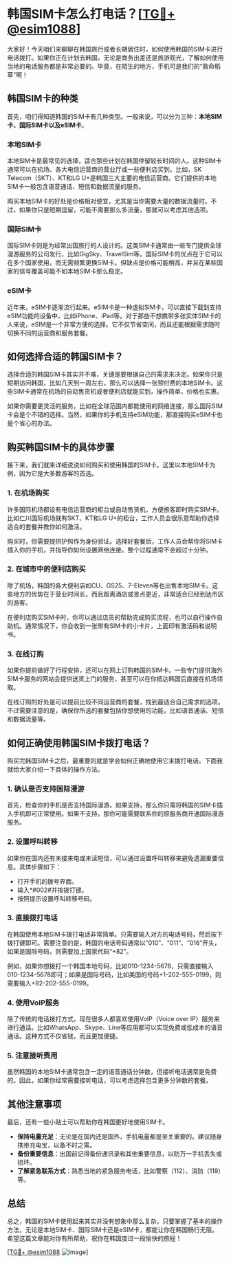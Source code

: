 # 韩国SIM卡怎么打电话？[[TG💪+ @esim1088](https://t.me/s/esim1088)]

大家好！今天咱们来聊聊在韩国旅行或者长期居住时，如何使用韩国的SIM卡进行电话拨打。如果你正在计划去韩国，无论是商务出差还是旅游观光，了解如何使用当地的电话服务都是非常必要的。毕竟，在陌生的地方，手机可是我们的“救命稻草”啊！

## 韩国SIM卡的种类

首先，咱们得知道韩国的SIM卡有几种类型。一般来说，可以分为三种：**本地SIM卡、国际SIM卡以及eSIM卡**。

### 本地SIM卡

本地SIM卡是最常见的选择，适合那些计划在韩国停留较长时间的人。这种SIM卡通常可以在机场、各大电信运营商的营业厅或一些便利店买到。比如，SK Telecom（SKT）、KT和LG U+是韩国三大主要的电信运营商。它们提供的本地SIM卡一般包含语音通话、短信和数据流量的服务。

购买本地SIM卡的好处是价格相对便宜，尤其是当你需要大量的数据流量时。不过，如果你只是短期逗留，可能不需要那么多流量，那就可以考虑其他选项。

### 国际SIM卡

国际SIM卡则是为经常出国旅行的人设计的。这类SIM卡通常由一些专门提供全球漫游服务的公司发行，比如GigSky、TravelSim等。国际SIM卡的优点在于它可以在多个国家使用，而无需频繁更换SIM卡。但缺点是价格可能稍高，并且在某些国家的信号覆盖可能不如本地SIM卡那么稳定。

### eSIM卡

近年来，eSIM卡逐渐流行起来。eSIM卡是一种虚拟SIM卡，可以直接下载到支持eSIM功能的设备中，比如iPhone、iPad等。对于那些不想携带多张实体SIM卡的人来说，eSIM是一个非常方便的选择。它不仅节省空间，而且还能根据需求随时切换不同的运营商和服务套餐。

## 如何选择合适的韩国SIM卡？

选择合适的韩国SIM卡其实并不难，关键是要根据自己的需求来决定。如果你只是短期访问韩国，比如几天到一周左右，那么可以选择一张预付费的本地SIM卡。这些SIM卡通常在机场的自动售货机或者便利店就能买到，操作简单，价格也实惠。

如果你需要更灵活的服务，比如在全球范围内都能使用的网络连接，那么国际SIM卡会是个不错的选择。当然，如果你的手机支持eSIM功能，那直接购买eSIM卡也是个省心的办法。

## 购买韩国SIM卡的具体步骤

接下来，我们就来详细说说如何购买和使用韩国的SIM卡。这里以本地SIM卡为例，因为它是大多数游客的首选。

### 1. 在机场购买

许多国际机场都设有电信运营商的柜台或自动售货机，方便旅客即时购买SIM卡。比如仁川国际机场就有SKT、KT和LG U+的柜台，工作人员会很乐意帮助你选择适合的套餐并教你如何激活。

购买时，你需要提供护照作为身份验证。选择好套餐后，工作人员会帮你将SIM卡插入你的手机，并指导你如何设置网络连接。整个过程通常不会超过十分钟。

### 2. 在城市中的便利店购买

除了机场，韩国的各大便利店如CU、GS25、7-Eleven等也出售本地SIM卡。这些地方的优势在于营业时间长，而且距离酒店或景点更近，非常适合已经到达市区的游客。

在便利店购买SIM卡时，你可以通过店员的帮助完成购买流程，也可以自行操作自助机。通常情况下，你会收到一张带有SIM卡的小卡片，上面印有激活码和说明书。

### 3. 在线订购

如果你提前做好了行程安排，还可以在网上订购韩国的SIM卡。一些专门提供海外SIM卡服务的网站会提供送货上门的服务，甚至可以在你抵达韩国后直接在机场领取。

在线订购的好处是可以提前比较不同运营商的套餐，找到最适合自己需求的选项。不过需要注意的是，确保你所选的套餐包括你想使用的功能，比如语音通话、短信和数据流量等。

## 如何正确使用韩国SIM卡拨打电话？

购买完韩国SIM卡之后，最重要的就是学会如何正确地使用它来拨打电话。下面我就给大家介绍一下具体的操作方法。

### 1. 确认是否支持国际漫游

首先，检查你的手机是否支持国际漫游。如果支持，那么你只需将韩国的SIM卡插入手机即可正常使用。如果不支持，那你可能需要联系你的原服务商开通国际漫游服务。

### 2. 设置呼叫转移

如果你在国内还有未接来电或未读短信，可以通过设置呼叫转移来避免遗漏重要信息。具体步骤如下：

- 打开手机的拨号界面。
- 输入*#002#并按拨打键。
- 按照提示设置呼叫转移号码。

### 3. 直接拨打电话

在韩国使用本地SIM卡拨打电话非常简单。只需要输入对方的电话号码，然后按下拨打键即可。需要注意的是，韩国的电话号码通常以“010”、“011”、“016”开头，如果是国际号码，则需要加上国家代码“+82”。

例如，如果你想拨打一个韩国本地号码，比如010-1234-5678，只需直接输入010-1234-5678即可；如果是国际号码，比如美国的号码+1-202-555-0199，则需要输入+82-202-555-0199。

### 4. 使用VoIP服务

除了传统的电话拨打方式，现在很多人都喜欢使用VoIP（Voice over IP）服务来进行通话。比如WhatsApp、Skype、Line等应用都可以实现免费或低成本的语音通话。这种方式不仅省钱，而且更加便捷。

### 5. 注意接听费用

虽然韩国的本地SIM卡通常包含一定的语音通话分钟数，但接听电话通常是免费的。因此，如果你经常需要接听电话，可以考虑选择包含更多分钟数的套餐。

## 其他注意事项

最后，还有一些小贴士可以帮助你在韩国更好地使用SIM卡。

- **保持电量充足**：无论是在国内还是国外，手机电量都是至关重要的。建议随身携带充电宝，以备不时之需。
- **备份重要信息**：出国前记得备份通讯录和其他重要信息，以防万一手机丢失或损坏。
- **了解紧急联系方式**：熟悉当地的紧急服务电话，比如警察（112）、消防（119）等。

## 总结

总之，韩国的SIM卡使用起来其实并没有想象中那么复杂。只要掌握了基本的操作方法，无论是本地SIM卡、国际SIM卡还是eSIM卡，都能让你在韩国畅行无阻。希望这篇文章能对你有所帮助，祝你在韩国度过一段愉快的旅程！

[[TG💪+ @esim1088](https://t.me/s/esim1088) ![Image](https://i.postimg.cc/4NQfJmqS/Snipaste-2025-05-13-00-14-12.png)]
